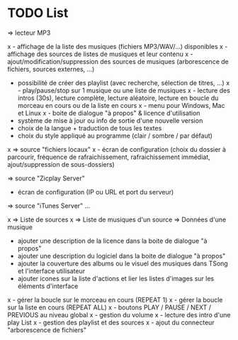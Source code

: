 # TODO List

=> lecteur MP3 

x - affichage de la liste des musiques (fichiers MP3/WAV/...) disponibles
x - affichage des sources de listes de musiques et leur contenu
x - ajout/modification/suppression des sources de musiques (arborescence de fichiers, sources externes, ...)
- possibilité de créer des playlist (avec recherche, sélection de titres, ...)
x - play/pause/stop sur 1 musique ou une liste de musiques
x - lecture des intros (30s), lecture complète, lecture aléatoire, lecture en boucle du morceau en cours ou de la liste en cours
x - menu pour Windows, Mac et Linux
x - boite de dialogue "à propos" & licence d'utilisation
- système de mise à jour ou info de sortie d'une nouvelle version
- choix de la langue + traduction de tous les textes
- choix du style appliqué au programme (clair / sombre / par défaut)

x => source "fichiers locaux"
x - écran de configuration (choix du dossier à parcourir, fréquence de rafraichissement, rafraichissement immédiat, ajout/suppression de sous-dossiers)

=> source "Zicplay Server"
- écran de configuration (IP ou URL et port du serveur)

=> source "iTunes Server"
...

x => Liste de sources
x => Liste de musiques d'un source
=> Données d'une musique

- ajouter une description de la licence dans la boite de dialogue "à propos"
- ajouter une description du logiciel dans la boite de dialogue "à propos"
- ajouter la couverture des albums ou le visuel des musiques dans TSong et l'interface utilisateur
- ajouter icones sur la liste d'actions et lier les listes d'images sur les éléments d'interface

x - gérer la boucle sur le morceau en cours (REPEAT 1)
x - gérer la boucle sur la liste en cours (REPEAT ALL)
x - boutons PLAY / PAUSE / NEXT / PREVIOUS au niveau global
x - gestion du volume
x - lecture des intro d'une play List
x - gestion des playlist et des sources
x - ajout du connecteur "arborescence de fichiers"
